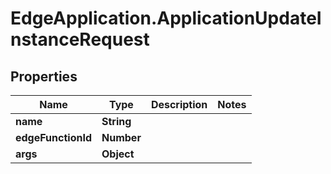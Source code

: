 # EdgeApplication.ApplicationUpdateInstanceRequest

## Properties

Name | Type | Description | Notes
------------ | ------------- | ------------- | -------------
**name** | **String** |  | 
**edgeFunctionId** | **Number** |  | 
**args** | **Object** |  | 



